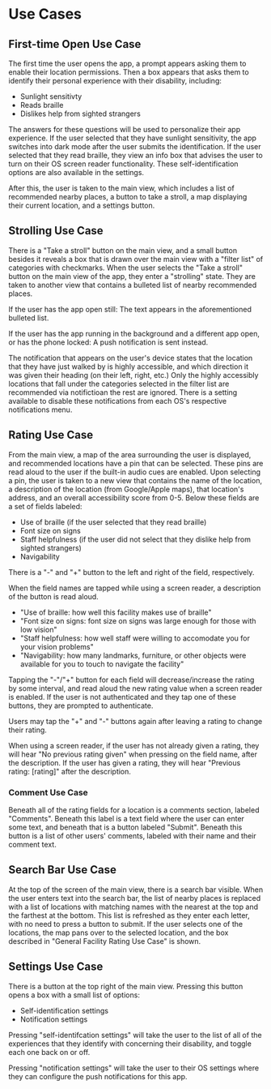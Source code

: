 # Use Cases

## First-time Open Use Case

The first time the user opens the app, a prompt appears asking them to enable their location permissions. Then a box appears that asks them to identify their personal experience with their disability, including:

- Sunlight sensitivty
- Reads braille
- Dislikes help from sighted strangers

The answers for these questions will be used to personalize their app experience. If the user selected that they have sunlight sensitivity, the app switches into dark mode after the user submits the identification. If the user selected that they read braille, they view an info box that advises the user to turn on their OS screen reader functionality. These self-identification options are also available in the settings.

After this, the user is taken to the main view, which includes a list of recommended nearby places, a button to take a stroll, a map displaying their current location, and a settings button.

## Strolling Use Case

There is a "Take a stroll" button on the main view, and a small button besides it reveals a box that is drawn over the main view with a "filter list" of categories with checkmarks. When the user selects the "Take a stroll" button on the main view of the app, they enter a "strolling" state. They are taken to another view that contains a bulleted list of nearby recommended places.

If the user has the app open still:
The text appears in the aforementioned bulleted list.

If the user has the app running in the background and a different app open, or has the phone locked:
A push notification is sent instead.

The notification that appears on the user's device states that the location that they have just walked by is highly accessible, and which direction it was given their heading (on their left, right, etc.) Only the highly accessibly locations that fall under the categories selected in the filter list are recommended via notifictioan the rest are ignored. There is a setting available to disable these notifications from each OS's respective notifications menu.

## Rating Use Case

From the main view, a map of the area surrounding the user is displayed, and recommended locations have a pin that can be selected. These pins are read aloud to the user if the built-in audio cues are enabled. Upon selecting a pin, the user is taken to a new view that contains the name of the location, a description of the location (from Google/Apple maps), that location's address, and an overall accessibility score from 0-5. Below these fields are a set of fields labeled:

-   Use of braille (if the user selected that they read braille)
-   Font size on signs
-   Staff helpfulness  (if the user did not select that they dislike help from sighted strangers)
-   Navigability

There is a "-" and "+" button to the left and right of the field, respectively.

When the field names are tapped while using a screen reader, a description of the button is read aloud.

-   "Use of braille: how well this facility makes use of braille"
-   "Font size on signs: font size on signs was large enough for those with low vision"
-   "Staff helpfulness: how well staff were willing to accomodate you for your vision problems"
-   "Navigability: how many landmarks, furniture, or other objects were available for you to touch to navigate the facility"

Tapping the "-"/"+" button for each field will decrease/increase the rating by some interval, and read aloud the new rating value when a screen reader is enabled. If the user is not authenticated and they tap one of these buttons, they are prompted to authenticate.

Users may tap the "+" and "-" buttons again after leaving a rating to change their rating.

When using a screen reader, if the user has not already given a rating, they will hear "No previous rating given" when pressing on the field name, after the description. If the user has given a rating, they will hear "Previous rating: [rating]" after the description.

### Comment Use Case

Beneath all of the rating fields for a location is a comments section, labeled "Comments". Beneath this label is a text field where the user can enter some text, and beneath that is a button labeled "Submit". Beneath this button is a list of other users' comments, labeled with their name and their comment text.

## Search Bar Use Case

At the top of the screen of the main view, there is a search bar visible. When the user enters text into the search bar, the list of nearby places is replaced with a list of locations with matching names with the nearest at the top and the farthest at the bottom. This list is refreshed as they enter each letter, with no need to press a button to submit. If the user selects one of the locations, the map pans over to the selected location, and the box described in "General Facility Rating Use Case" is shown.
## Settings Use Case

There is a button at the top right of the main view. Pressing this button opens a box with a small list of options:

-   Self-identification settings
-   Notification settings

Pressing "self-identifcation settings" will take the user to the list of all of the experiences that they identify with concerning their disability, and toggle each one back on or off.

Pressing "notification settings" will take the user to their OS settings where they can configure the push notifications for this app.
